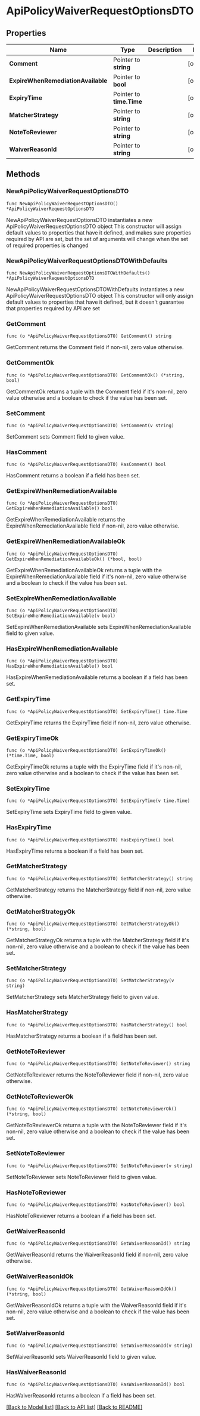 # ApiPolicyWaiverRequestOptionsDTO

## Properties

Name | Type | Description | Notes
------------ | ------------- | ------------- | -------------
**Comment** | Pointer to **string** |  | [optional] 
**ExpireWhenRemediationAvailable** | Pointer to **bool** |  | [optional] 
**ExpiryTime** | Pointer to **time.Time** |  | [optional] 
**MatcherStrategy** | Pointer to **string** |  | [optional] 
**NoteToReviewer** | Pointer to **string** |  | [optional] 
**WaiverReasonId** | Pointer to **string** |  | [optional] 

## Methods

### NewApiPolicyWaiverRequestOptionsDTO

`func NewApiPolicyWaiverRequestOptionsDTO() *ApiPolicyWaiverRequestOptionsDTO`

NewApiPolicyWaiverRequestOptionsDTO instantiates a new ApiPolicyWaiverRequestOptionsDTO object
This constructor will assign default values to properties that have it defined,
and makes sure properties required by API are set, but the set of arguments
will change when the set of required properties is changed

### NewApiPolicyWaiverRequestOptionsDTOWithDefaults

`func NewApiPolicyWaiverRequestOptionsDTOWithDefaults() *ApiPolicyWaiverRequestOptionsDTO`

NewApiPolicyWaiverRequestOptionsDTOWithDefaults instantiates a new ApiPolicyWaiverRequestOptionsDTO object
This constructor will only assign default values to properties that have it defined,
but it doesn't guarantee that properties required by API are set

### GetComment

`func (o *ApiPolicyWaiverRequestOptionsDTO) GetComment() string`

GetComment returns the Comment field if non-nil, zero value otherwise.

### GetCommentOk

`func (o *ApiPolicyWaiverRequestOptionsDTO) GetCommentOk() (*string, bool)`

GetCommentOk returns a tuple with the Comment field if it's non-nil, zero value otherwise
and a boolean to check if the value has been set.

### SetComment

`func (o *ApiPolicyWaiverRequestOptionsDTO) SetComment(v string)`

SetComment sets Comment field to given value.

### HasComment

`func (o *ApiPolicyWaiverRequestOptionsDTO) HasComment() bool`

HasComment returns a boolean if a field has been set.

### GetExpireWhenRemediationAvailable

`func (o *ApiPolicyWaiverRequestOptionsDTO) GetExpireWhenRemediationAvailable() bool`

GetExpireWhenRemediationAvailable returns the ExpireWhenRemediationAvailable field if non-nil, zero value otherwise.

### GetExpireWhenRemediationAvailableOk

`func (o *ApiPolicyWaiverRequestOptionsDTO) GetExpireWhenRemediationAvailableOk() (*bool, bool)`

GetExpireWhenRemediationAvailableOk returns a tuple with the ExpireWhenRemediationAvailable field if it's non-nil, zero value otherwise
and a boolean to check if the value has been set.

### SetExpireWhenRemediationAvailable

`func (o *ApiPolicyWaiverRequestOptionsDTO) SetExpireWhenRemediationAvailable(v bool)`

SetExpireWhenRemediationAvailable sets ExpireWhenRemediationAvailable field to given value.

### HasExpireWhenRemediationAvailable

`func (o *ApiPolicyWaiverRequestOptionsDTO) HasExpireWhenRemediationAvailable() bool`

HasExpireWhenRemediationAvailable returns a boolean if a field has been set.

### GetExpiryTime

`func (o *ApiPolicyWaiverRequestOptionsDTO) GetExpiryTime() time.Time`

GetExpiryTime returns the ExpiryTime field if non-nil, zero value otherwise.

### GetExpiryTimeOk

`func (o *ApiPolicyWaiverRequestOptionsDTO) GetExpiryTimeOk() (*time.Time, bool)`

GetExpiryTimeOk returns a tuple with the ExpiryTime field if it's non-nil, zero value otherwise
and a boolean to check if the value has been set.

### SetExpiryTime

`func (o *ApiPolicyWaiverRequestOptionsDTO) SetExpiryTime(v time.Time)`

SetExpiryTime sets ExpiryTime field to given value.

### HasExpiryTime

`func (o *ApiPolicyWaiverRequestOptionsDTO) HasExpiryTime() bool`

HasExpiryTime returns a boolean if a field has been set.

### GetMatcherStrategy

`func (o *ApiPolicyWaiverRequestOptionsDTO) GetMatcherStrategy() string`

GetMatcherStrategy returns the MatcherStrategy field if non-nil, zero value otherwise.

### GetMatcherStrategyOk

`func (o *ApiPolicyWaiverRequestOptionsDTO) GetMatcherStrategyOk() (*string, bool)`

GetMatcherStrategyOk returns a tuple with the MatcherStrategy field if it's non-nil, zero value otherwise
and a boolean to check if the value has been set.

### SetMatcherStrategy

`func (o *ApiPolicyWaiverRequestOptionsDTO) SetMatcherStrategy(v string)`

SetMatcherStrategy sets MatcherStrategy field to given value.

### HasMatcherStrategy

`func (o *ApiPolicyWaiverRequestOptionsDTO) HasMatcherStrategy() bool`

HasMatcherStrategy returns a boolean if a field has been set.

### GetNoteToReviewer

`func (o *ApiPolicyWaiverRequestOptionsDTO) GetNoteToReviewer() string`

GetNoteToReviewer returns the NoteToReviewer field if non-nil, zero value otherwise.

### GetNoteToReviewerOk

`func (o *ApiPolicyWaiverRequestOptionsDTO) GetNoteToReviewerOk() (*string, bool)`

GetNoteToReviewerOk returns a tuple with the NoteToReviewer field if it's non-nil, zero value otherwise
and a boolean to check if the value has been set.

### SetNoteToReviewer

`func (o *ApiPolicyWaiverRequestOptionsDTO) SetNoteToReviewer(v string)`

SetNoteToReviewer sets NoteToReviewer field to given value.

### HasNoteToReviewer

`func (o *ApiPolicyWaiverRequestOptionsDTO) HasNoteToReviewer() bool`

HasNoteToReviewer returns a boolean if a field has been set.

### GetWaiverReasonId

`func (o *ApiPolicyWaiverRequestOptionsDTO) GetWaiverReasonId() string`

GetWaiverReasonId returns the WaiverReasonId field if non-nil, zero value otherwise.

### GetWaiverReasonIdOk

`func (o *ApiPolicyWaiverRequestOptionsDTO) GetWaiverReasonIdOk() (*string, bool)`

GetWaiverReasonIdOk returns a tuple with the WaiverReasonId field if it's non-nil, zero value otherwise
and a boolean to check if the value has been set.

### SetWaiverReasonId

`func (o *ApiPolicyWaiverRequestOptionsDTO) SetWaiverReasonId(v string)`

SetWaiverReasonId sets WaiverReasonId field to given value.

### HasWaiverReasonId

`func (o *ApiPolicyWaiverRequestOptionsDTO) HasWaiverReasonId() bool`

HasWaiverReasonId returns a boolean if a field has been set.


[[Back to Model list]](../README.md#documentation-for-models) [[Back to API list]](../README.md#documentation-for-api-endpoints) [[Back to README]](../README.md)


